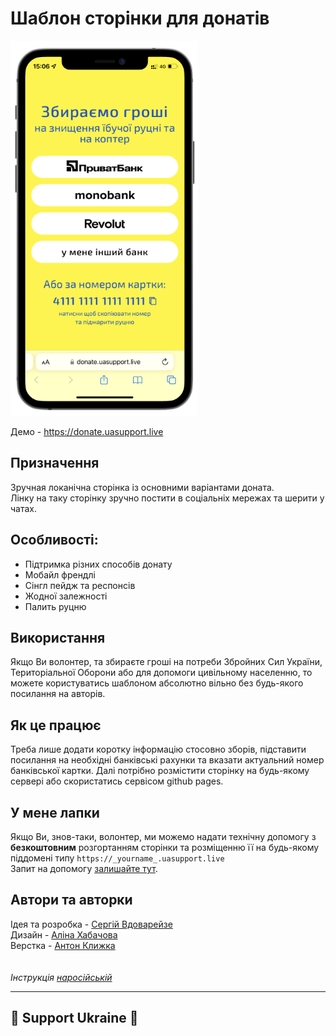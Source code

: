# Шаблон сторінки для донатів

<img src='img/readme/demo.png' height=600>

Демо - https://donate.uasupport.live

## Призначення
Зручная локанічна сторінка із основними варіантами доната.\
Лінку на таку сторінку зручно постити в соціальніх мережах та шерити у чатах.

## Особливості:
- Підтримка різних способів донату
- Мобайл френдлі
- Сінгл пейдж та респонсів
- Жодної залежності
- Палить руцню

## Використання
Якщо Ви волонтер, та збираєте гроші на потреби Збройних Сил України, Територіальної Оборони або для допомоги цивільному населенню, то можете користуватись шаблоном абсолютно вільно без будь-якого посилання на авторів.

## Як це працює
Треба лише додати коротку інформацію стосовно зборів, підставити посилання на необхідні банківські рахунки та вказати актуальний номер банківської картки.
Далі потрібно розмістити сторінку на будь-якому сервері або скористатись сервісом github pages.

## У мене лапки
Якщо Ви, знов-таки, волонтер, ми можемо надати технічну допомогу з **безкоштовним** розгортанням сторінки та розміщенню її на будь-якому піддомені типу
`https://_yourname_.uasupport.live`\
Запит на допомогу [залишайте тут](https://github.com/SergiiVdovareize/donate/issues/3).

## Автори та авторки
Ідея та розробка - [Сергій Вдоварейзе](https://github.com/SergiiVdovareize)\
Дизайн - [Аліна Хабачова](https://alinakhabachova.com)\
Верстка - [Антон Клижка](https://github.com/klyzhka)\
 \
 \
*Інструкція [наросійській](README.orc.md)*

---
## 💛 Support Ukraine 💙

